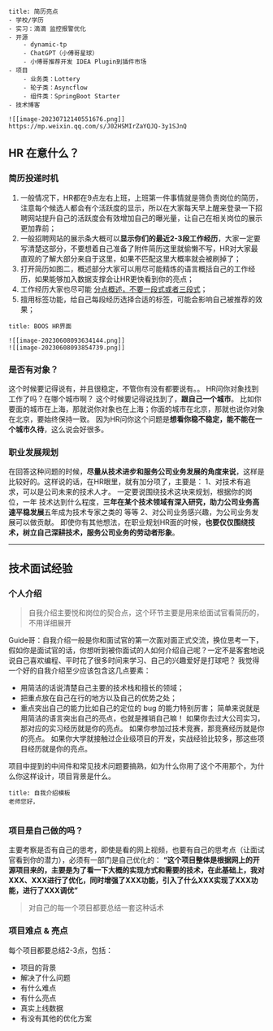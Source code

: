 ```ad-info
title: 简历亮点
- 学校/学历
- 实习：滴滴 监控报警优化
- 开源
	- dynamic-tp
	- ChatGPT（小傅哥星球）
	- 小傅哥推荐开发 IDEA Plugin到插件市场
- 项目
	- 业务类：Lottery
	- 轮子类：Asyncflow
	- 组件类：SpringBoot Starter
- 技术博客

![[image-20230712140551676.png]]
https://mp.weixin.qq.com/s/J02HSMIrZaYQJQ-3y1SJnQ

```
## HR 在意什么？
### 简历投递时机
1. 一般情况下，HR都在9点左右上班，上班第一件事情就是筛负责岗位的简历，注意每个候选人都会有个活跃度的显示，所以在大家每天早上醒来登录一下招聘网站提升自己的活跃度会有效增加自己的曝光量，让自己在相关岗位的展示更加靠前；
2. 一般招聘网站的展示条大概可以**显示你们的最近2-3段工作经历**，大家一定要写清楚这部分，不要想着自己准备了附件简历这里就偷懒不写，HR对大家最直观的了解大部分来自于这里，如果不匹配这里大概率就会被刷掉了；
3. 打开简历如图二，概述部分大家可以用尽可能精炼的语言概括自己的工作经历，如果能够加入数据支撑会让HR更快看到你的亮点；
4. 工作经历大家也尽可能 <u>分点概述，不要一段式或者三段式</u>；
5. 擅用标签功能，给自己每段经历选择合适的标签，可能会影响自己被推荐的效果；
```ad-example
title: BOOS HR界面

![[image-20230608093634144.png]]
![[image-20230608093854739.png]]
```

### 是否有对象？
这个时候要记得说有，并且很稳定，不管你有没有都要说有。。
HR问你对象找到工作了吗？在哪个城市啊？
这个时候要记得说找到了，**跟自己一个城市**。
比如你要面的城市在上海，那就说你对象也在上海；你面的城市在北京，那就也说你对象在北京，要始终保持一致。
因为HR问你这个问题是**想看你稳不稳定，能不能在一个城市久待**，这么说会好很多。

### 职业发展规划
在回答这种问题的时候，**尽量从技术进步和服务公司业务发展的角度来说**，这样是比较好的。这样说的话，在HR眼里，就有加分项了，主要是：
1、对技术有追求，可以是公司未来的技术人才。
	一定要说围绕技术这块来规划，根据你的岗位，一年 技术达到什么程度，**三年在某个技术领域有深入研究，助力公司业务高速平稳发展**五年成为技术专家之类的 等等
2、对公司业务感兴趣，为公司业务发展可以做贡献。
即使你有其他想法，在职业规划HR面的时候，**也要仅仅围绕技术，树立自己深耕技术，服务公司业务的劳动者形象**。

---
## 技术面试经验
### 个人介绍
> 自我介绍主要悦和岗位的契合点，这个环节主要是用来给面试官看简历的，不用详细展开 

Guide哥：自我介绍一般是你和面试官的第一次面对面正式交流，换位思考一下，假如你是面试官的话，你想听到被你面试的人如何介绍自己呢？一定不是客套地说说自己喜欢编程、平时花了很多时间来学习、自己的兴趣爱好是打球吧？
我觉得一个好的自我介绍至少应该包含这几点要素：
- 用简洁的话说清楚自己主要的技术栈和擅长的领域；
- 把重点放在自己在行的地方以及自己的优势之处；
- 重点突出自己的能力比如自己的定位的 bug 的能力特别厉害；
简单来说就是用简洁的语言突出自己的亮点，也就是推销自己嘛！
如果你去过大公司实习，那对应的实习经历就是你的亮点。
如果你参加过技术竞赛，那竞赛经历就是你的亮点。
如果你大学就接触过企业级项目的开发，实战经验比较多，那这些项目经历就是你的亮点。

项目中提到的中间件和常见技术问题要搞熟，如为什么你用了这个不用那个，为什么你这样设计，项目背景是什么。
```ad-example
title: 自我介绍模板
老师您好，


```

### 项目是自己做的吗？
主要考察是否有自己的思考，即使是看的网上视频，也要有自己的思考点（让面试官看到你的潜力），必须有一部门是自己优化的：
**“这个项目整体是根据网上的开源项目来的，主要是为了看一下大概的实现方式和需要的技术，在此基础上，我对XXX、XXX进行了优化，同时增强了XXX功能，引入了什么XXX实现了XXX功能，进行了XXX调优”**
> 对自己的每一个项目都要总结一套这种话术

### 项目难点 & 亮点
每个项目都要总结2-3点，包括：
- 项目的背景
- 解决了什么问题
- 有什么难点
- 有什么亮点
- 真实上线数据
- 有没有其他的优化方案







